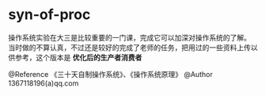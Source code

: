 # syn-of-proc

操作系统实验在大三是比较重要的一门课，完成它可以加深对操作系统的了解。
当时做的不算认真，不过还是较好的完成了老师的任务，把用过的一些资料上传以供参考，这个版本是 **优化后的生产者消费者**

@Reference 《三十天自制操作系统》、《操作系统原理》
@Author 1367118196(a)qq.com
